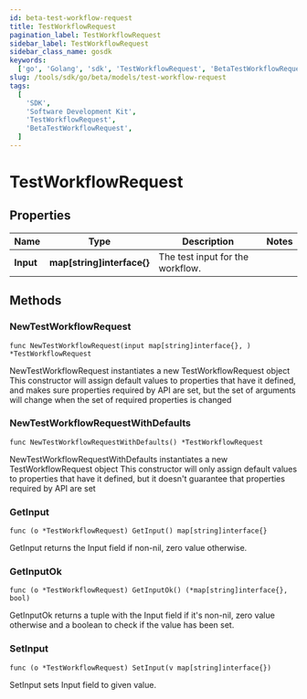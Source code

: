 ```yaml
---
id: beta-test-workflow-request
title: TestWorkflowRequest
pagination_label: TestWorkflowRequest
sidebar_label: TestWorkflowRequest
sidebar_class_name: gosdk
keywords:
  ['go', 'Golang', 'sdk', 'TestWorkflowRequest', 'BetaTestWorkflowRequest']
slug: /tools/sdk/go/beta/models/test-workflow-request
tags:
  [
    'SDK',
    'Software Development Kit',
    'TestWorkflowRequest',
    'BetaTestWorkflowRequest',
  ]
---
```


# TestWorkflowRequest

## Properties

| Name | Type | Description | Notes |
| --- | --- | --- | --- |
| **Input** | **map[string]interface{}** | The test input for the workflow. |

## Methods

### NewTestWorkflowRequest

`func NewTestWorkflowRequest(input map[string]interface{}, ) *TestWorkflowRequest`

NewTestWorkflowRequest instantiates a new TestWorkflowRequest object This constructor will assign default values to properties that have it defined, and makes sure properties required by API are set, but the set of arguments will change when the set of required properties is changed

### NewTestWorkflowRequestWithDefaults

`func NewTestWorkflowRequestWithDefaults() *TestWorkflowRequest`

NewTestWorkflowRequestWithDefaults instantiates a new TestWorkflowRequest object This constructor will only assign default values to properties that have it defined, but it doesn't guarantee that properties required by API are set

### GetInput

`func (o *TestWorkflowRequest) GetInput() map[string]interface{}`

GetInput returns the Input field if non-nil, zero value otherwise.

### GetInputOk

`func (o *TestWorkflowRequest) GetInputOk() (*map[string]interface{}, bool)`

GetInputOk returns a tuple with the Input field if it's non-nil, zero value otherwise and a boolean to check if the value has been set.

### SetInput

`func (o *TestWorkflowRequest) SetInput(v map[string]interface{})`

SetInput sets Input field to given value.
